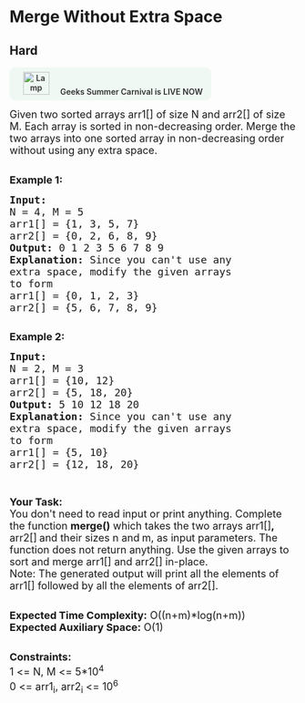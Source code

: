# Merge Without Extra Space
## Hard 
<div class="problem-statement">
                <p><a onclick="gtagHelperFunction('clickopen','salesevent_gsc_problemspage_promobanner')" href="https://practice.geeksforgeeks.org/summer-carnival-2022?utm_source=practiceproblems&amp;utm_medium=problemspromobanner&amp;utm_campaign=gsc22" target="_blank"></a></p><div style="margin: 14px 0px !important;" class="row"><a onclick="gtagHelperFunction('clickopen','salesevent_gsc_problemspage_promobanner')" href="https://practice.geeksforgeeks.org/summer-carnival-2022?utm_source=practiceproblems&amp;utm_medium=problemspromobanner&amp;utm_campaign=gsc22" target="_blank">             <div class="col-md-12" style="cursor:pointer;background: #EFF8F3 0% 0% no-repeat padding-box; display: flex; align-items: center; position:                 relative; padding: 1.5%; border-radius: 10px; display: inline-block; text-align: center; font-weight: 600; color: #333"> <img src="https://media.geeksforgeeks.org/img-practice/gcs2022thumbnail-1649059370.png" alt="Lamp" width="46" height="40" style="background: transparent 0% 0% no-repeat padding-box;opacity: 1; margin: 0 16px;" class="img-responsive"> Geeks Summer Carnival is LIVE NOW &nbsp; <i class="fa fa-external-link" aria-hidden="true"></i> </div></a></div><p><span style="font-size:18px">Given two sorted arrays arr1[]&nbsp;of size N and arr2[]&nbsp;of size M. Each array is sorted in non-decreasing order. Merge the two&nbsp;arrays into one sorted array in non-decreasing order without using any extra space.</span></p>

<p><br>
<span style="font-size:18px"><strong>Example 1:</strong></span></p>

<pre><span style="font-size:18px"><strong>Input:
</strong>N = 4, M = 5
arr1[] = {1, 3, 5, 7}
arr2[] = {0, 2, 6, 8, 9}
<strong>Output:</strong> 0 1 2 3 5 6 7 8 9
<strong>Explanation:</strong> Since you can't use any 
extra space, modify the given arrays
to form </span>
<span style="font-size:18px">arr1[] = {0, 1, 2, 3}
arr2[] = {5, 6, 7, 8, 9}
</span>
</pre>

<p><span style="font-size:18px"><strong>Example 2:</strong></span></p>

<pre><span style="font-size:18px"><strong>Input:
</strong>N = 2, M = 3
arr1[] = {10, 12}
arr2[] = {5, 18, 20}
<strong>Output:</strong> 5 10 12 18 20
<strong>Explanation:</strong>&nbsp;Since you can't use any
extra space, modify the given arrays
to form </span>
<span style="font-size:18px">arr1[] = {5, 10}
arr2[] = {12, 18, 20}</span></pre>

<p>&nbsp;</p>

<p><span style="font-size:18px"><strong>Your Task:</strong><br>
You don't need to read input or print anything.&nbsp;Complete the function <strong>merge()</strong>&nbsp;which takes the two arrays&nbsp;arr1[]<strong>, </strong>arr2[]<strong> </strong>and&nbsp;their sizes&nbsp;n and<strong>&nbsp;</strong>m,&nbsp;as input parameters. The function does not return anything. Use the given arrays to sort and merge arr1[] and arr2[] in-place.&nbsp;<br>
Note: The generated output will print all the elements of arr1[] followed by all the elements of arr2[].</span></p>

<p><br>
<span style="font-size:18px"><strong>Expected Time Complexity:</strong>&nbsp;O((n+m)*log(n+m))<br>
<strong>Expected Auxiliary Space:</strong>&nbsp;O(1)</span></p>

<p><br>
<span style="font-size:18px"><strong>Constraints:</strong><br>
1 &lt;=&nbsp;N, M&nbsp;&lt;= 5*10<sup>4</sup><br>
0 &lt;= arr1<sub>i</sub>, arr2<sub>i</sub>&nbsp;&lt;= 10<sup>6</sup></span></p>

<p>&nbsp;</p>
 <p></p>
            </div>